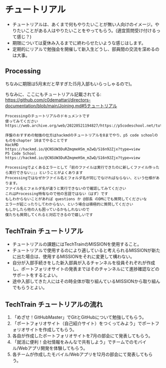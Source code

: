 # チュートリアル
- チュートリアルは、あくまで何もやりたいことが無い人向けのイメージ。やりたいことがある人はやりたいことをやってもらう。(適宜質問受け付けるって感じ？)
- 期限については夏休み入るまでに終わらせたいような感じはします。
- 定期的にリアルで勉強会を開催して新入生どうし、部員間の交流を深めるのは大事。
## Processing
ちなみに期限は5月末だと早すぎた(5月入部もいらっしゃるので)。

ちなみに、ここにもチュートリアル記載されてる: https://github.com/c0demattari/directors-documentation/blob/main/Joining.md#5チュートリアル
```
Processingのチュートリアルのドキュメントです
使ってみてください
https://web.archive.org/web/20220521194827/https://p5codeschool.net/tutorial/

序盤のおすすめの勉強の仕方はhackmdのチュートリアルを8までやり、p5 code schoolのものをchapter 10までやることです
HackMD
https://hackmd.io/@CNSUW3DuRZmqmeHSm_mZwQ/S16n92Zjx?type=view
P5 Code School
https://hackmd.io/@CNSUW3DuRZmqmeHSm_mZwQ/S16n92Zjx?type=view
```
```
Processingでよくあるエラーとして「前のファイルは実行できたのに新しくファイル作ったら実行できない;;」ということがよくあります
Processingではなぜかファイル名とフォルダ名が同じでなければならない、という仕様があります。
ファイル名とフォルダ名が違うと実行できないので確認してみてください
これはProcessing特有なので他の言語ではない（はず）です 
もしわからないことがあれば ⁠questions か @部長 のDMにでも質問してくださいな
エラーが起こったりしてわからない、という場合は積極的に質問してください
もしかしたら他の人も困っているかもしれないので
僕たちも質問してくれると対応できるので嬉しいです 
```

## TechTrain チュートリアル
- チュートリアルの課題にはTechTrainのMISSIONを使用すること。
- チュートリアルで使用するのにより適していると考えられるMISSIONが新たに出た場合は、使用するMISSIONをそれに変更して構わない。
- 自分が入部手続きをした新入部員が入るチャンネルを役員それぞれが作成し、ポートフォリオサイトの発表まではそのチャンネルにて進捗確認などのサポートをするとよい。
- 途中入部してきた人にはその時全体が取り組んているMISSIONから取り組んでもらうとよい。

## TechTrain チュートリアルの流れ
1. 「めざせ！GitHubMaster」でGitとGitHubについて勉強してもらう。
1. 「ポートフォリオサイト（自己紹介サイト）をつくってみよう」でポートフォリオサイトを作成してもらう。
1. 各自が作成したポートフォリオサイトを7月の部会にて発表してもらう。
1. 「就活に便利！会社情報をみんなで共有しよう」でチームでのモバイル/Webアプリ開発を体験してもらう。
1. 各チームが作成したモバイル/Webアプリを12月の部会にて発表してもらう。
